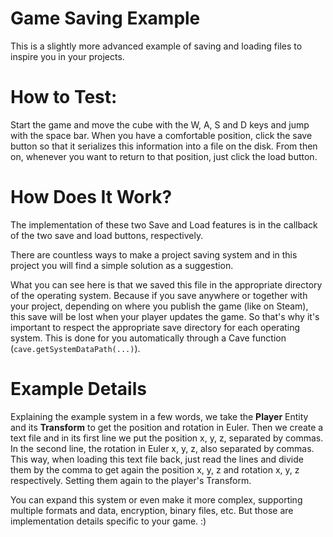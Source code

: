 # Game Saving Example
This is a slightly more advanced example of saving and loading files to inspire you in your projects.

# How to Test:
Start the game and move the cube with the W, A, S and D keys and jump with the space bar. When you have a comfortable position, click the save button so that it serializes this information into a file on the disk. From then on, whenever you want to return to that position, just click the load button.

# How Does It Work?
The implementation of these two Save and Load features is in the callback of the two save and load buttons, respectively.

There are countless ways to make a project saving system and in this project you will find a simple solution as a suggestion.

What you can see here is that we saved this file in the appropriate directory of the operating system. Because if you save anywhere or together with your project, depending on where you publish the game (like on Steam), this save will be lost when your player updates the game. So that's why it's important to respect the appropriate save directory for each operating system. This is done for you automatically through a Cave function (`cave.getSystemDataPath(...)`).

# Example Details
Explaining the example system in a few words, we take the **Player** Entity and its **Transform** to get the position and rotation in Euler. Then we create a text file and in its first line we put the position x, y, z, separated by commas. In the second line, the rotation in Euler x, y, z, also separated by commas. This way, when loading this text file back, just read the lines and divide them by the comma to get again the position x, y, z and rotation x, y, z respectively. Setting them again to the player's Transform.

You can expand this system or even make it more complex, supporting multiple formats and data, encryption, binary files, etc. But those are implementation details specific to your game. :)